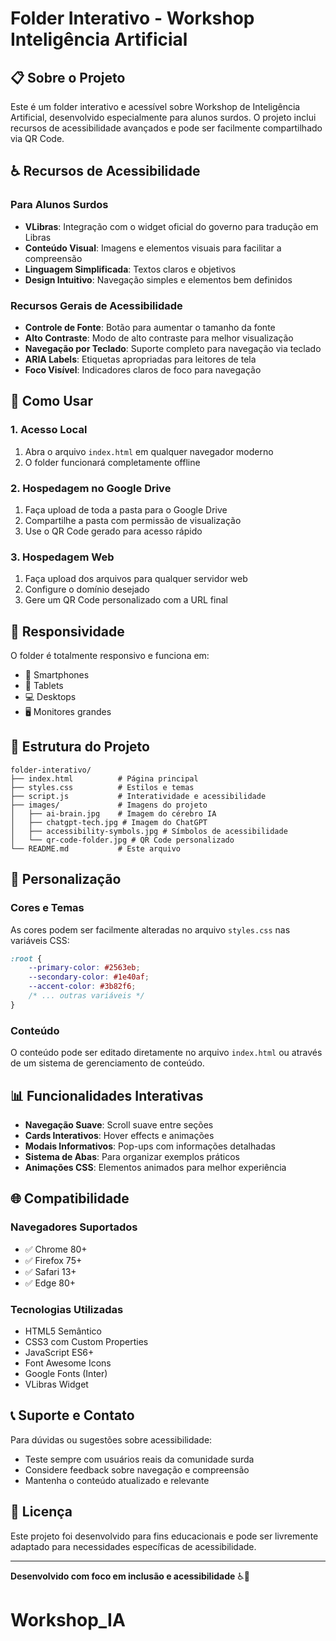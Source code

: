 # Folder Interativo - Workshop Inteligência Artificial

## 📋 Sobre o Projeto

Este é um folder interativo e acessível sobre Workshop de Inteligência Artificial, desenvolvido especialmente para alunos surdos. O projeto inclui recursos de acessibilidade avançados e pode ser facilmente compartilhado via QR Code.

## ♿ Recursos de Acessibilidade

### Para Alunos Surdos
- **VLibras**: Integração com o widget oficial do governo para tradução em Libras
- **Conteúdo Visual**: Imagens e elementos visuais para facilitar a compreensão
- **Linguagem Simplificada**: Textos claros e objetivos
- **Design Intuitivo**: Navegação simples e elementos bem definidos

### Recursos Gerais de Acessibilidade
- **Controle de Fonte**: Botão para aumentar o tamanho da fonte
- **Alto Contraste**: Modo de alto contraste para melhor visualização
- **Navegação por Teclado**: Suporte completo para navegação via teclado
- **ARIA Labels**: Etiquetas apropriadas para leitores de tela
- **Foco Visível**: Indicadores claros de foco para navegação

## 🚀 Como Usar

### 1. Acesso Local
1. Abra o arquivo `index.html` em qualquer navegador moderno
2. O folder funcionará completamente offline

### 2. Hospedagem no Google Drive
1. Faça upload de toda a pasta para o Google Drive
2. Compartilhe a pasta com permissão de visualização
3. Use o QR Code gerado para acesso rápido

### 3. Hospedagem Web
1. Faça upload dos arquivos para qualquer servidor web
2. Configure o domínio desejado
3. Gere um QR Code personalizado com a URL final

## 📱 Responsividade

O folder é totalmente responsivo e funciona em:
- 📱 Smartphones
- 📱 Tablets
- 💻 Desktops
- 🖥️ Monitores grandes

## 🎨 Estrutura do Projeto

```
folder-interativo/
├── index.html          # Página principal
├── styles.css          # Estilos e temas
├── script.js           # Interatividade e acessibilidade
├── images/             # Imagens do projeto
│   ├── ai-brain.jpg    # Imagem do cérebro IA
│   ├── chatgpt-tech.jpg # Imagem do ChatGPT
│   ├── accessibility-symbols.jpg # Símbolos de acessibilidade
│   └── qr-code-folder.jpg # QR Code personalizado
└── README.md           # Este arquivo
```

## 🔧 Personalização

### Cores e Temas
As cores podem ser facilmente alteradas no arquivo `styles.css` nas variáveis CSS:
```css
:root {
    --primary-color: #2563eb;
    --secondary-color: #1e40af;
    --accent-color: #3b82f6;
    /* ... outras variáveis */
}
```

### Conteúdo
O conteúdo pode ser editado diretamente no arquivo `index.html` ou através de um sistema de gerenciamento de conteúdo.

## 📊 Funcionalidades Interativas

- **Navegação Suave**: Scroll suave entre seções
- **Cards Interativos**: Hover effects e animações
- **Modais Informativos**: Pop-ups com informações detalhadas
- **Sistema de Abas**: Para organizar exemplos práticos
- **Animações CSS**: Elementos animados para melhor experiência

## 🌐 Compatibilidade

### Navegadores Suportados
- ✅ Chrome 80+
- ✅ Firefox 75+
- ✅ Safari 13+
- ✅ Edge 80+

### Tecnologias Utilizadas
- HTML5 Semântico
- CSS3 com Custom Properties
- JavaScript ES6+
- Font Awesome Icons
- Google Fonts (Inter)
- VLibras Widget

## 📞 Suporte e Contato

Para dúvidas ou sugestões sobre acessibilidade:
- Teste sempre com usuários reais da comunidade surda
- Considere feedback sobre navegação e compreensão
- Mantenha o conteúdo atualizado e relevante

## 📄 Licença

Este projeto foi desenvolvido para fins educacionais e pode ser livremente adaptado para necessidades específicas de acessibilidade.

---

**Desenvolvido com foco em inclusão e acessibilidade** ♿💙

# Workshop_IA
